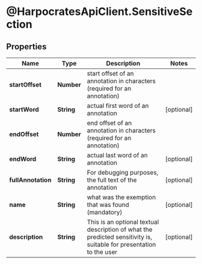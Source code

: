 # @HarpocratesApiClient.SensitiveSection

## Properties

Name | Type | Description | Notes
------------ | ------------- | ------------- | -------------
**startOffset** | **Number** | start offset of an annotation in characters (required for an annotation) | 
**startWord** | **String** | actual first word of an annotation | [optional] 
**endOffset** | **Number** | end offset of an annotation in characters (required for an annotation) | 
**endWord** | **String** | actual last word of an annotation | [optional] 
**fullAnnotation** | **String** | For debugging purposes, the full text of the annotation | [optional] 
**name** | **String** | what was the exemption that was found (mandatory) | [optional] 
**description** | **String** | This is an optional textual description of what the predicted sensitivity is, suitable for presentation to the user | [optional] 


